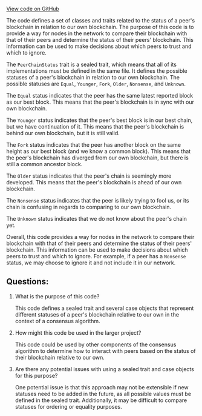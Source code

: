 [View code on GitHub](https://github.com/ergoplatform/ergo/src/main/scala/scorex/core/consensus/PeerChainStatus.scala)

The code defines a set of classes and traits related to the status of a peer's blockchain in relation to our own blockchain. The purpose of this code is to provide a way for nodes in the network to compare their blockchain with that of their peers and determine the status of their peers' blockchain. This information can be used to make decisions about which peers to trust and which to ignore.

The `PeerChainStatus` trait is a sealed trait, which means that all of its implementations must be defined in the same file. It defines the possible statuses of a peer's blockchain in relation to our own blockchain. The possible statuses are `Equal`, `Younger`, `Fork`, `Older`, `Nonsense`, and `Unknown`.

The `Equal` status indicates that the peer has the same latest reported block as our best block. This means that the peer's blockchain is in sync with our own blockchain.

The `Younger` status indicates that the peer's best block is in our best chain, but we have continuation of it. This means that the peer's blockchain is behind our own blockchain, but it is still valid.

The `Fork` status indicates that the peer has another block on the same height as our best block (and we know a common block). This means that the peer's blockchain has diverged from our own blockchain, but there is still a common ancestor block.

The `Older` status indicates that the peer's chain is seemingly more developed. This means that the peer's blockchain is ahead of our own blockchain.

The `Nonsense` status indicates that the peer is likely trying to fool us, or its chain is confusing in regards to comparing to our own blockchain.

The `Unknown` status indicates that we do not know about the peer's chain yet.

Overall, this code provides a way for nodes in the network to compare their blockchain with that of their peers and determine the status of their peers' blockchain. This information can be used to make decisions about which peers to trust and which to ignore. For example, if a peer has a `Nonsense` status, we may choose to ignore it and not include it in our network.
## Questions: 
 1. What is the purpose of this code?
    
    This code defines a sealed trait and several case objects that represent different statuses of a peer's blockchain relative to our own in the context of a consensus algorithm.

2. How might this code be used in the larger project?
    
    This code could be used by other components of the consensus algorithm to determine how to interact with peers based on the status of their blockchain relative to our own.

3. Are there any potential issues with using a sealed trait and case objects for this purpose?
    
    One potential issue is that this approach may not be extensible if new statuses need to be added in the future, as all possible values must be defined in the sealed trait. Additionally, it may be difficult to compare statuses for ordering or equality purposes.